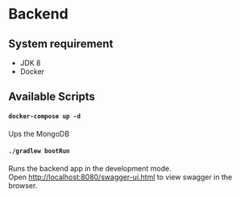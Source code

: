 # Backend

## System requirement

- JDK 8
- Docker

## Available Scripts

#### `docker-compose up -d`

Ups the MongoDB

#### `./gradlew bootRun`

Runs the backend app in the development mode.<br>
Open [http://localhost:8080/swagger-ui.html](http://localhost:8080/swagger-ui.html) to view swagger in the browser.
